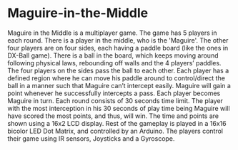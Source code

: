 # Maguire-in-the-Middle
Maguire in the Middle is a multiplayer game. The game has 5 players in each round. There is a player in the middle, who is the 'Maguire'. The other four players are on four sides, each having a paddle board (like the ones in DX-Ball game). There is a ball in the board, which keeps moving around following physical laws, rebounding off walls and the 4 players’ paddles. The four players on the sides pass the ball to each other. 
Each player has a defined region where he can move his paddle around to control/direct the ball in a manner such that Maguire can’t intercept easily. Maguire will gain a point whenever he successfully intercepts a pass. Each player becomes Maguire in turn. Each round consists of 30 seconds time limit. The player with the most interception in his 30 seconds of play time being Maguire will have scored the most points, and thus, will win. 
The time and points are shown using a 16x2 LCD display. Rest of the gameplay is played in a 16x16 bicolor LED Dot Matrix, and controlled by an Arduino. The players control their game using IR sensors, Joysticks and a Gyroscope.
